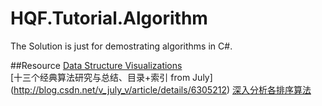 # HQF.Tutorial.Algorithm

The Solution is just for demostrating algorithms in C#.

##Resource
[Data Structure Visualizations](http://www.cs.usfca.edu/~galles/visualization/Algorithms.html)  
[十三个经典算法研究与总结、目录+索引 from July] (http://blog.csdn.net/v_july_v/article/details/6305212)
[深入分析各排序算法](http://448230305.iteye.com/blog/2195019)
